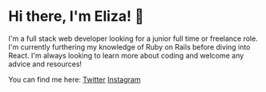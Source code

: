 # Hi there, I'm Eliza! 👋

I'm a full stack web developer looking for a junior full time or freelance role. 
I'm currently furthering my knowledge of Ruby on Rails before diving into React. 
I'm always looking to learn more about coding and welcome any advice and resources!

You can find me here:
[Twitter](http://twitter.com/elizaplowden) [Instagram](https://www.instagram.com/elizaplowden) 
<!--
**elizaplowden/elizaplowden** is a ✨ _special_ ✨ repository because its `README.md` (this file) appears on your GitHub profile.

Here are some ideas to get you started:

- 🔭 I’m currently working on ...
- 🌱 I’m currently learning ...
- 👯 I’m looking to collaborate on ...
- 🤔 I’m looking for help with ...
- 💬 Ask me about ...
- 📫 How to reach me: ...
- 😄 Pronouns: ...
- ⚡ Fun fact: ...
-->
